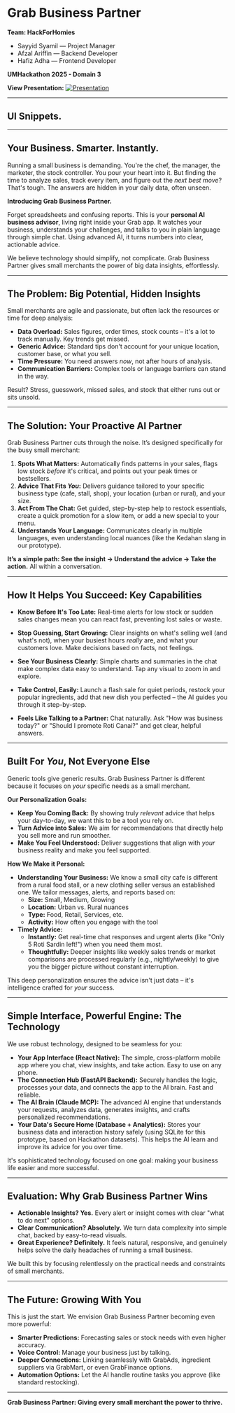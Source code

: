 # Grab Business Partner

**Team: HackForHomies**
*   Sayyid Syamil — Project Manager
*   Afzal Ariffin — Backend Developer
*   Hafiz Adha — Frontend Developer

**UMHackathon 2025 - Domain 3**

**View Presentation:** [![Presentation](https://img.shields.io/badge/View-Presentation-F9A825?style=for-the-badge&logo=canva)](https://www.canva.com/design/DAGkCCZRUnI/xAxyqyCLR2VR7RSXHfwNPg/edit)

---

## UI Snippets.

---

## Your Business. Smarter. Instantly.

Running a small business is demanding. You're the chef, the manager, the marketer, the stock controller. You pour your heart into it. But finding the time to analyze sales, track every item, and figure out the *next best move*? That's tough. The answers are hidden in your daily data, often unseen.

**Introducing Grab Business Partner.**

Forget spreadsheets and confusing reports. This is your **personal AI business advisor**, living right inside your Grab app. It watches your business, understands your challenges, and talks to you in plain language through simple chat. Using advanced AI, it turns numbers into clear, actionable advice.

We believe technology should simplify, not complicate. Grab Business Partner gives small merchants the power of big data insights, effortlessly.

---

## The Problem: Big Potential, Hidden Insights

Small merchants are agile and passionate, but often lack the resources or time for deep analysis:

*   **Data Overload:** Sales figures, order times, stock counts – it's a lot to track manually. Key trends get missed.
*   **Generic Advice:** Standard tips don't account for your unique location, customer base, or what *you* sell.
*   **Time Pressure:** You need answers *now*, not after hours of analysis.
*   **Communication Barriers:** Complex tools or language barriers can stand in the way.

Result? Stress, guesswork, missed sales, and stock that either runs out or sits unsold.

---

## The Solution: Your Proactive AI Partner

Grab Business Partner cuts through the noise. It’s designed specifically for the busy small merchant:

1.  **Spots What Matters:** Automatically finds patterns in your sales, flags low stock *before* it's critical, and points out your peak times or bestsellers.
2.  **Advice That Fits *You*:** Delivers guidance tailored to your specific business type (cafe, stall, shop), your location (urban or rural), and your size.
3.  **Act From The Chat:** Get guided, step-by-step help to restock essentials, create a quick promotion for a slow item, or add a new special to your menu.
4.  **Understands Your Language:** Communicates clearly in multiple languages, even understanding local nuances (like the Kedahan slang in our prototype).

**It’s a simple path: See the insight -> Understand the advice -> Take the action.** All within a conversation.

---

## How It Helps You Succeed: Key Capabilities

*   **Know Before It's Too Late:** Real-time alerts for low stock or sudden sales changes mean you can react fast, preventing lost sales or waste.

*   **Stop Guessing, Start Growing:** Clear insights on what's selling well (and what's not), when your busiest hours *really* are, and what your customers love. Make decisions based on facts, not feelings.

*   **See Your Business Clearly:** Simple charts and summaries in the chat make complex data easy to understand. Tap any visual to zoom in and explore.


*   **Take Control, Easily:** Launch a flash sale for quiet periods, restock your popular ingredients, add that new dish you perfected – the AI guides you through it step-by-step.

*   **Feels Like Talking to a Partner:** Chat naturally. Ask "How was business today?" or "Should I promote Roti Canai?" and get clear, helpful answers.

---

## Built For *You*, Not Everyone Else

Generic tools give generic results. Grab Business Partner is different because it focuses on *your* specific needs as a small merchant.

**Our Personalization Goals:**

*   **Keep You Coming Back:** By showing truly *relevant* advice that helps your day-to-day, we want this to be a tool you rely on.
*   **Turn Advice into Sales:** We aim for recommendations that directly help you sell more and run smoother.
*   **Make You Feel Understood:** Deliver suggestions that align with *your* business reality and make you feel supported.

**How We Make it Personal:**

*   **Understanding Your Business:** We know a small city cafe is different from a rural food stall, or a new clothing seller versus an established one. We tailor messages, alerts, and reports based on:
    *   **Size:** Small, Medium, Growing
    *   **Location:** Urban vs. Rural nuances
    *   **Type:** Food, Retail, Services, etc.
    *   **Activity:** How often you engage with the tool
*   **Timely Advice:**
    *   **Instantly:** Get real-time chat responses and urgent alerts (like "Only 5 Roti Sardin left!") when you need them most.
    *   **Thoughtfully:** Deeper insights like weekly sales trends or market comparisons are processed regularly (e.g., nightly/weekly) to give you the bigger picture without constant interruption.

This deep personalization ensures the advice isn't just data – it's intelligence crafted for *your* success.

---

## Simple Interface, Powerful Engine: The Technology

We use robust technology, designed to be seamless for you:

*   **Your App Interface (React Native):** The simple, cross-platform mobile app where you chat, view insights, and take action. Easy to use on any phone.
*   **The Connection Hub (FastAPI Backend):** Securely handles the logic, processes your data, and connects the app to the AI brain. Fast and reliable.
*   **The AI Brain (Claude MCP):** The advanced AI engine that understands your requests, analyzes data, generates insights, and crafts personalized recommendations.
*   **Your Data's Secure Home (Database + Analytics):** Stores your business data and interaction history safely (using SQLite for this prototype, based on Hackathon datasets). This helps the AI learn and improve its advice for you over time.

It's sophisticated technology focused on one goal: making your business life easier and more successful.

---

## Evaluation: Why Grab Business Partner Wins

*   **Actionable Insights? Yes.** Every alert or insight comes with clear "what to do next" options.
*   **Clear Communication? Absolutely.** We turn data complexity into simple chat, backed by easy-to-read visuals.
*   **Great Experience? Definitely.** It feels natural, responsive, and genuinely helps solve the daily headaches of running a small business.

We built this by focusing relentlessly on the practical needs and constraints of small merchants.

---

## The Future: Growing With You

This is just the start. We envision Grab Business Partner becoming even more powerful:

*   **Smarter Predictions:** Forecasting sales or stock needs with even higher accuracy.
*   **Voice Control:** Manage your business just by talking.
*   **Deeper Connections:** Linking seamlessly with GrabAds, ingredient suppliers via GrabMart, or even GrabFinance options.
*   **Automation Options:** Let the AI handle routine tasks you approve (like standard restocking).

---

**Grab Business Partner: Giving every small merchant the power to thrive.**
